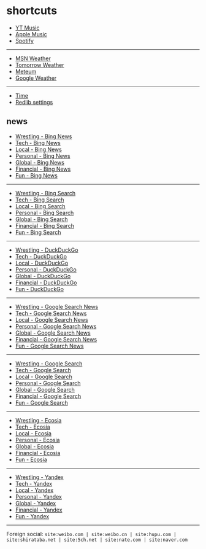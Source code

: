 # shortcuts

- [YT Music](https://music.youtube.com)
- [Apple Music](https://music.apple.com)
- [Spotify](https://open.spotify.com)

---

- [MSN Weather](https://www.msn.com/en-us/weather/maps/radar)
- [Tomorrow Weather](https://weather.tomorrow.io)
- [Meteum](https://meteum.ai/weather/search)
- [Google Weather](https://www.google.com/search?q=weather&udm=0&safe=off)

---

- [Time](https://time.is/?c=d3l1_3F_3j1_3Y1_3WXth2i2s.TAXfmrXc1Xo480Xz1Xa1Xb51ea29.4e4185.28571f.2d99db.abbd8.1bb85e.1c3b23Xw1Xv20240528Xh0Xi1XZ1XmXuXB1Xs0)
- [Redlib settings](https://redlib.freedit.eu/settings/restore/?theme=system&front_page=default&layout=card&wide=off&post_sort=top&comment_sort=top&show_nsfw=on&use_hls=off&hide_hls_notification=off&hide_awards=off&fixed_navbar=on&subscriptions=&filters=)

## news

- [Wrestling - Bing News](https://www.bing.com/news/search?q=%28ringsidenews+com%29+%7C+%28wrestlinginc+com%29+%7C+%28fightful+com%29+%7C+site%3Aringsidenews.com+%7C+site%3Awrestlinginc.com+%7C+site%3Afightful.com&qft=interval%3d"7")
- [Tech - Bing News](https://www.bing.com/news/search?q=msft+OR+aapl+OR+goog+OR+intc+OR+%28ai+generate%29+OR+%28ai+generative%29+OR+%28ai+model%29+OR+perplexity+OR+ios+OR+%22windows+11%22+OR+%22windows+10%22+OR+%22windows+update%22+OR+starlink&qft=interval%3d"7")
- [Local - Bing News](https://www.bing.com/news/search?q=site%3Anewsinfo.inquirer.net+%7C+site%3Anews.abs-cbn.com%2Fnews+%7C+site%3Aphilstar.com%2Fnation+%7C+site%3Agmanetwork.com%2Fnews%2Ftopstories%2Fmetro+%7C+site%3Agmanetwork.com%2Fnews%2Ftopstories%2Fnation+%7C+site%3Asports.inquirer.net+%7C+site%3Apop.inquirer.net&qft=interval%3d"7")
- [Personal - Bing News](https://www.bing.com/news/search?q=genshin+OR+valorant+OR+%22league+of+legends%22+OR+%22wuthering+waves%22+OR+%22smash+bros%22+OR+%28%22game+pass%22+pc%29+OR+windscribe+OR+%28youtube+premium%29+OR+%28youtube+music%29+OR+%28apple+music%29&qft=interval%3d"7")
- [Global - Bing News](https://www.bing.com/news/search?q=site%3Anewsnationnow.com%2Fworld+%7C+site%3Awsj.com%2Fworld+%7C+site%3Afrance24.com%2Fen%2Flive-news+%7C+site%3Acsmonitor.com%2Fworld+%7C+site%3Areuters.com%2Fworld&qft=interval%3d"7")
- [Financial - Bing News](https://www.bing.com/news/search?q=(msft+%7C+aapl+%7C+goog+%7C+ntes+%7C+ttwo+%7C+intl+%7C+amd+%7C+tsm)+(site%3Abenzinga.com+%7C+site%3Ainvesting.com%2Fnews+%7C+site%3Afinance.yahoo.com%2Fnews)&qft=interval%3d"7")
- [Fun - Bing News](https://www.bing.com/news/search?qft=interval%3d"7"&q=site:caranddriver.com/news+%7C+site:roadandtrack.com/news+%7C+site:jalopnik.com+%7C+site:topgear.com.ph/news+%7C+site:soranews24.com+%7C+site:hollywoodreporter.com/business/business-news+%7C+site:variety.com/2024/digital/news+%7C+site:variety.com/2024/biz/news+%7C+site:billboard.com/pro)
<!-- Format: - [*queryTitle* - Bing News](https://www.bing.com/news/search?qft=interval%3d"7"&q=[query]) -->

---

- [Wrestling - Bing Search](https://www.bing.com/search?q=%28ringsidenews+com%29+%7C+%28wrestlinginc+com%29+%7C+%28fightful+com%29+%7C+site%3Aringsidenews.com+%7C+site%3Awrestlinginc.com+%7C+site%3Afightful.com&filters=ex1%3a%22ez1%22&mkt=en-US&setlang=en-us)
- [Tech - Bing Search](https://www.bing.com/search?q=msft+OR+aapl+OR+goog+OR+intc+OR+%28ai+generate%29+OR+%28ai+generative%29+OR+%28ai+model%29+OR+perplexity+OR+ios+OR+%22windows+11%22+OR+%22windows+10%22+OR+%22windows+update%22+OR+starlink&filters=ex1%3a%22ez1%22&mkt=en-US&setlang=en-us)
- [Local - Bing Search](https://www.bing.com/search?q=site%3Anewsinfo.inquirer.net+%7C+site%3Anews.abs-cbn.com%2Fnews+%7C+site%3Aphilstar.com%2Fnation+%7C+site%3Agmanetwork.com%2Fnews%2Ftopstories%2Fmetro+%7C+site%3Agmanetwork.com%2Fnews%2Ftopstories%2Fnation+%7C+site%3Asports.inquirer.net+%7C+site%3Apop.inquirer.net&filters=ex1%3a%22ez1%22&mkt=en-US&setlang=en-us)
- [Personal - Bing Search](https://www.bing.com/search?q=genshin+OR+valorant+OR+%22league+of+legends%22+OR+%22wuthering+waves%22+OR+%22smash+bros%22+OR+%28%22game+pass%22+pc%29+OR+windscribe+OR+%28youtube+premium%29+OR+%28youtube+music%29+OR+%28apple+music%29&filters=ex1%3a%22ez1%22&mkt=en-US&setlang=en-us)
- [Global - Bing Search](https://www.bing.com/search?q=site%3Anewsnationnow.com%2Fworld+%7C+site%3Awsj.com%2Fworld+%7C+site%3Afrance24.com%2Fen%2Flive-news+%7C+site%3Acsmonitor.com%2Fworld+%7C+site%3Areuters.com%2Fworld&filters=ex1%3a%22ez1%22&mkt=en-US&setlang=en-us)
- [Financial - Bing Search](https://www.bing.com/search?q=(msft+%7C+aapl+%7C+goog+%7C+ntes+%7C+ttwo+%7C+intl+%7C+amd+%7C+tsm)+(site%3Abenzinga.com+%7C+site%3Ainvesting.com%2Fnews+%7C+site%3Afinance.yahoo.com%2Fnews)&filters=ex1%3a%22ez1%22&mkt=en-US&setlang=en-us)
- [Fun - Bing Search](https://www.bing.com/search?filters=ex1%3a%22ez1%22&mkt=en-US&setlang=en-us&q=site:caranddriver.com/news+%7C+site:roadandtrack.com/news+%7C+site:jalopnik.com+%7C+site:topgear.com.ph/news+%7C+site:soranews24.com+%7C+site:hollywoodreporter.com/business/business-news+%7C+site:variety.com/2024/digital/news+%7C+site:variety.com/2024/biz/news+%7C+site:billboard.com/pro)
<!-- Format: - [*queryTitle* - Bing Search](https://www.bing.com/search?filters=ex1%3a%22ez1%22&mkt=en-US&setlang=en-us&q=[query]) -->

---

- [Wrestling - DuckDuckGo](https://duckduckgo.com/?q=%28ringsidenews+com%29+%7C+%28wrestlinginc+com%29+%7C+%28fightful+com%29+%7C+site%3Aringsidenews.com+%7C+site%3Awrestlinginc.com+%7C+site%3Afightful.com&df=d&assist=true)
- [Tech - DuckDuckGo](https://duckduckgo.com/?q=msft+OR+aapl+OR+goog+OR+intc+OR+%28ai+generate%29+OR+%28ai+generative%29+OR+%28ai+model%29+OR+perplexity+OR+ios+OR+%22windows+11%22+OR+%22windows+10%22+OR+%22windows+update%22+OR+starlink&df=d&assist=true)
- [Local - DuckDuckGo](https://duckduckgo.com/?q=site%3Anewsinfo.inquirer.net+%7C+site%3Anews.abs-cbn.com%2Fnews+%7C+site%3Aphilstar.com%2Fnation+%7C+site%3Agmanetwork.com%2Fnews%2Ftopstories%2Fmetro+%7C+site%3Agmanetwork.com%2Fnews%2Ftopstories%2Fnation+%7C+site%3Asports.inquirer.net+%7C+site%3Apop.inquirer.net&df=d&assist=true)
- [Personal - DuckDuckGo](https://duckduckgo.com/?q=genshin+OR+valorant+OR+%22league+of+legends%22+OR+%22wuthering+waves%22+OR+%22smash+bros%22+OR+%28%22game+pass%22+pc%29+OR+windscribe+OR+%28youtube+premium%29+OR+%28youtube+music%29+OR+%28apple+music%29&df=d&assist=true)
- [Global - DuckDuckGo](https://duckduckgo.com/?q=site%3Anewsnationnow.com%2Fworld+%7C+site%3Awsj.com%2Fworld+%7C+site%3Afrance24.com%2Fen%2Flive-news+%7C+site%3Acsmonitor.com%2Fworld+%7C+site%3Areuters.com%2Fworld&df=d&assist=true)
- [Financial - DuckDuckGo](https://duckduckgo.com/?q=(msft+%7C+aapl+%7C+goog+%7C+ntes+%7C+ttwo+%7C+intl+%7C+amd+%7C+tsm)+(site%3Abenzinga.com+%7C+site%3Ainvesting.com%2Fnews+%7C+site%3Afinance.yahoo.com%2Fnews)&df=d&assist=true)
- [Fun - DuckDuckGo](https://duckduckgo.com/?df=d&assist=true&q=site:caranddriver.com/news+%7C+site:roadandtrack.com/news+%7C+site:jalopnik.com+%7C+site:topgear.com.ph/news+%7C+site:soranews24.com+%7C+site:hollywoodreporter.com/business/business-news+%7C+site:variety.com/2024/digital/news+%7C+site:variety.com/2024/biz/news+%7C+site:billboard.com/pro)
<!-- Format: - [*queryTitle* - DuckDuckGo](https://duckduckgo.com/?df=d&assist=true&q=[query]) -->

---

- [Wrestling - Google Search News](https://www.google.com/search?lr=lang_en&safe=off&tbs=qdr:d&tbm=nws&nfpr=1&q=%28ringsidenews+com%29+%7C+%28wrestlinginc+com%29+%7C+%28fightful+com%29+%7C+site%3Aringsidenews.com+%7C+site%3Awrestlinginc.com+%7C+site%3Afightful.com)
- [Tech - Google Search News](https://www.google.com/search?lr=lang_en&safe=off&tbs=qdr:d&tbm=nws&nfpr=1&q=msft+OR+aapl+OR+goog+OR+intc+OR+%28ai+generate%29+OR+%28ai+generative%29+OR+%28ai+model%29+OR+perplexity+OR+ios+OR+%22windows+11%22+OR+%22windows+10%22+OR+%22windows+update%22+OR+starlink)
- [Local - Google Search News](https://www.google.com/search?safe=off&tbs=qdr:d&tbm=nws&nfpr=1&q=site%3Anewsinfo.inquirer.net+%7C+site%3Anews.abs-cbn.com%2Fnews+%7C+site%3Aphilstar.com%2Fnation+%7C+site%3Agmanetwork.com%2Fnews%2Ftopstories%2Fmetro+%7C+site%3Agmanetwork.com%2Fnews%2Ftopstories%2Fnation+%7C+site%3Asports.inquirer.net+%7C+site%3Apop.inquirer.net)
- [Personal - Google Search News](https://www.google.com/search?lr=lang_en&safe=off&tbs=qdr:d&tbm=nws&nfpr=1&q=genshin+OR+valorant+OR+%22league+of+legends%22+OR+%22wuthering+waves%22+OR+%22smash+bros%22+OR+%28%22game+pass%22+pc%29+OR+windscribe+OR+%28youtube+premium%29+OR+%28youtube+music%29+OR+%28apple+music%29)
- [Global - Google Search News](https://www.google.com/search?lr=lang_en&safe=off&tbs=qdr:d&tbm=nws&nfpr=1&q=site%3Anewsnationnow.com%2Fworld+%7C+site%3Awsj.com%2Fworld+%7C+site%3Afrance24.com%2Fen%2Flive-news+%7C+site%3Acsmonitor.com%2Fworld+%7C+site%3Areuters.com%2Fworld)
- [Financial - Google Search News](https://www.google.com/search?lr=lang_en&safe=off&tbs=qdr:d&tbm=nws&nfpr=1&q=(msft+%7C+aapl+%7C+goog+%7C+ntes+%7C+ttwo+%7C+intl+%7C+amd+%7C+tsm)+(site%3Abenzinga.com+%7C+site%3Ainvesting.com%2Fnews+%7C+site%3Afinance.yahoo.com%2Fnews))
- [Fun - Google Search News](https://www.google.com/search?lr=lang_en&safe=off&tbs=qdr:d&tbm=nws&nfpr=1&q=site:caranddriver.com/news+%7C+site:roadandtrack.com/news+%7C+site:jalopnik.com+%7C+site:topgear.com.ph/news+%7C+site:soranews24.com+%7C+site:hollywoodreporter.com/business/business-news+%7C+site:variety.com/2024/digital/news+%7C+site:variety.com/2024/biz/news+%7C+site:billboard.com/pro)
<!-- Format: - [*queryTitle* - Google Search News](https://www.google.com/search?lr=lang_en&safe=off&tbs=qdr:d&tbm=nws&nfpr=1&q=[query]) -->

---

- [Wrestling - Google Search](https://www.google.com/search?q=%28ringsidenews+com%29+%7C+%28wrestlinginc+com%29+%7C+%28fightful+com%29+%7C+site%3Aringsidenews.com+%7C+site%3Awrestlinginc.com+%7C+site%3Afightful.com&tbs=qdr:d&safe=off&filter=0&nfpr=1&lr=lang_en)
- [Tech - Google Search](https://www.google.com/search?q=msft+OR+aapl+OR+goog+OR+intc+OR+%28ai+generate%29+OR+%28ai+generative%29+OR+%28ai+model%29+OR+perplexity+OR+ios+OR+%22windows+11%22+OR+%22windows+10%22+OR+%22windows+update%22+OR+starlink&tbs=qdr:d&safe=off&filter=0&nfpr=1&lr=lang_en)
- [Local - Google Search](https://www.google.com/search?q=site%3Anewsinfo.inquirer.net+%7C+site%3Anews.abs-cbn.com%2Fnews+%7C+site%3Aphilstar.com%2Fnation+%7C+site%3Agmanetwork.com%2Fnews%2Ftopstories%2Fmetro+%7C+site%3Agmanetwork.com%2Fnews%2Ftopstories%2Fnation+%7C+site%3Asports.inquirer.net+%7C+site%3Apop.inquirer.net&tbs=qdr:d&safe=off&filter=0&nfpr=1)
- [Personal - Google Search](https://www.google.com/search?q=genshin+OR+valorant+OR+%22league+of+legends%22+OR+%22wuthering+waves%22+OR+%22smash+bros%22+OR+%28%22game+pass%22+pc%29+OR+windscribe+OR+%28youtube+premium%29+OR+%28youtube+music%29+OR+%28apple+music%29&tbs=qdr:d&safe=off&filter=0&nfpr=1&lr=lang_en)
- [Global - Google Search](https://www.google.com/search?q=site%3Anewsnationnow.com%2Fworld+%7C+site%3Awsj.com%2Fworld+%7C+site%3Afrance24.com%2Fen%2Flive-news+%7C+site%3Acsmonitor.com%2Fworld+%7C+site%3Areuters.com%2Fworld&tbs=qdr:d&safe=off&filter=0&nfpr=1&lr=lang_en)
- [Financial - Google Search](https://www.google.com/search?q=(msft+%7C+aapl+%7C+goog+%7C+ntes+%7C+ttwo+%7C+intl+%7C+amd+%7C+tsm)+(site%3Abenzinga.com+%7C+site%3Ainvesting.com%2Fnews+%7C+site%3Afinance.yahoo.com%2Fnews)&tbs=qdr:d&safe=off&filter=0&nfpr=1&lr=lang_en)
- [Fun - Google Search](https://www.google.com/search?tbs=qdr:d&safe=off&filter=0&nfpr=1&q=site:caranddriver.com/news+%7C+site:roadandtrack.com/news+%7C+site:jalopnik.com+%7C+site:topgear.com.ph/news+%7C+site:soranews24.com+%7C+site:hollywoodreporter.com/business/business-news+%7C+site:variety.com/2024/digital/news+%7C+site:variety.com/2024/biz/news+%7C+site:billboard.com/pro)
<!-- Format: - [*queryTitle* - Google Search](https://www.google.com/search?tbs=qdr:d&safe=off&filter=0&nfpr=1&lr=lang_en&q=[query]) -->

---

- [Wrestling - Ecosia](https://www.ecosia.org/search?q=%28ringsidenews+com%29+%7C+%28wrestlinginc+com%29+%7C+%28fightful+com%29+%7C+site%3Aringsidenews.com+%7C+site%3Awrestlinginc.com+%7C+site%3Afightful.com&freshness=day)
- [Tech - Ecosia](https://www.ecosia.org/search?q=msft+OR+aapl+OR+goog+OR+intc+OR+%28ai+generate%29+OR+%28ai+generative%29+OR+%28ai+model%29+OR+perplexity+OR+ios+OR+%22windows+11%22+OR+%22windows+10%22+OR+%22windows+update%22+OR+starlink&freshness=day)
- [Local - Ecosia](https://www.ecosia.org/search?q=site%3Anewsinfo.inquirer.net+%7C+site%3Anews.abs-cbn.com%2Fnews+%7C+site%3Aphilstar.com%2Fnation+%7C+site%3Agmanetwork.com%2Fnews%2Ftopstories%2Fmetro+%7C+site%3Agmanetwork.com%2Fnews%2Ftopstories%2Fnation+%7C+site%3Asports.inquirer.net+%7C+site%3Apop.inquirer.net&freshness=day)
- [Personal - Ecosia](https://www.ecosia.org/search?q=genshin+OR+valorant+OR+%22league+of+legends%22+OR+%22wuthering+waves%22+OR+%22smash+bros%22+OR+%28%22game+pass%22+pc%29+OR+windscribe+OR+%28youtube+premium%29+OR+%28youtube+music%29+OR+%28apple+music%29&freshness=day)
- [Global - Ecosia](https://www.ecosia.org/search?q=site%3Anewsnationnow.com%2Fworld+%7C+site%3Awsj.com%2Fworld+%7C+site%3Afrance24.com%2Fen%2Flive-news+%7C+site%3Acsmonitor.com%2Fworld+%7C+site%3Areuters.com%2Fworld&freshness=day)
- [Financial - Ecosia](https://www.ecosia.org/search?q=(msft+%7C+aapl+%7C+goog+%7C+ntes+%7C+ttwo+%7C+intl+%7C+amd+%7C+tsm)+(site%3Abenzinga.com+%7C+site%3Ainvesting.com%2Fnews+%7C+site%3Afinance.yahoo.com%2Fnews)&freshness=day)
- [Fun - Ecosia](https://www.ecosia.org/search?freshness=day&q=site:caranddriver.com/news+%7C+site:roadandtrack.com/news+%7C+site:jalopnik.com+%7C+site:topgear.com.ph/news+%7C+site:soranews24.com+%7C+site:hollywoodreporter.com/business/business-news+%7C+site:variety.com/2024/digital/news+%7C+site:variety.com/2024/biz/news+%7C+site:billboard.com/pro)
<!-- Format: - [*queryTitle* - Ecosia](https://www.ecosia.org/search?freshness=day&q=[query]) -->

---

- [Wrestling - Yandex](https://yandex.com/search/?text=%28ringsidenews+com%29+%7C+%28wrestlinginc+com%29+%7C+%28fightful+com%29+%7C+site%3Aringsidenews.com+%7C+site%3Awrestlinginc.com+%7C+site%3Afightful.com&within=77&noreask=1)
- [Tech - Yandex](https://yandex.com/search/?text=msft+OR+aapl+OR+goog+OR+intc+OR+%28ai+generate%29+OR+%28ai+generative%29+OR+%28ai+model%29+OR+perplexity+OR+ios+OR+%22windows+11%22+OR+%22windows+10%22+OR+%22windows+update%22+OR+starlink&within=77&noreask=1)
- [Local - Yandex](https://yandex.com/search/?text=site%3Anewsinfo.inquirer.net+%7C+site%3Anews.abs-cbn.com%2Fnews+%7C+site%3Aphilstar.com%2Fnation+%7C+site%3Agmanetwork.com%2Fnews%2Ftopstories%2Fmetro+%7C+site%3Agmanetwork.com%2Fnews%2Ftopstories%2Fnation+%7C+site%3Asports.inquirer.net+%7C+site%3Apop.inquirer.net&within=77&noreask=1)
- [Personal - Yandex](https://yandex.com/search/?text=genshin+OR+valorant+OR+%22league+of+legends%22+OR+%22wuthering+waves%22+OR+%22smash+bros%22+OR+%28%22game+pass%22+pc%29+OR+windscribe+OR+%28youtube+premium%29+OR+%28youtube+music%29+OR+%28apple+music%29%29+OR+windscribe+OR+%28youtube+premium%29+OR+%28youtube+music%29+OR+%28apple+music%29%29+OR+windscribe&within=77&noreask=1)
- [Global - Yandex](https://yandex.com/search/?text=site%3Anewsnationnow.com%2Fworld+%7C+site%3Awsj.com%2Fworld+%7C+site%3Afrance24.com%2Fen%2Flive-news+%7C+site%3Acsmonitor.com%2Fworld+%7C+site%3Areuters.com%2Fworld&within=77&noreask=1)
- [Financial - Yandex](https://yandex.com/search/?text=(msft+%7C+aapl+%7C+goog+%7C+ntes+%7C+ttwo+%7C+intl+%7C+amd+%7C+tsm)+(site%3Abenzinga.com+%7C+site%3Ainvesting.com%2Fnews+%7C+site%3Afinance.yahoo.com%2Fnews)&within=77&noreask=1)
- [Fun - Yandex](https://yandex.com/search/?within=77&noreask=1&text=site:caranddriver.com/news+%7C+site:roadandtrack.com/news+%7C+site:jalopnik.com+%7C+site:topgear.com.ph/news+%7C+site:soranews24.com+%7C+site:hollywoodreporter.com/business/business-news+%7C+site:variety.com/2024/digital/news+%7C+site:variety.com/2024/biz/news+%7C+site:billboard.com/pro)
<!-- Format: - [*queryTitle* - Yandex](https://yandex.com/search/?within=77&noreask=1&text=[query]) -->

<!-- - [*queryTitle* - Brave Search](https://search.brave.com/search?tf=pd&q=[query]) -->
<!-- - [*queryTitle* - swisscows.com](https://swisscows.com/en/web?freshness=Day&query[query]) -->
<!-- [*queryTitle* - Baidu](https://www.baidu.com/s?gpc=stf%3D1720245017%2C1720331417%7Cstftype%3D1&wd=[query]) -->
<!-- Format: - [*queryTitle* - You.com](https://you.com/search?q=[query]) -->

---

Foreign social: `site:weibo.com | site:weibo.cn | site:hupu.com | site:shirataba.net | site:5ch.net | site:nate.com | site:naver.com`
